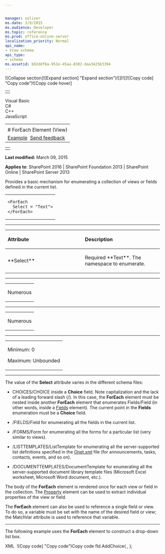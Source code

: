 ```yaml
---


manager: soliver
ms.date: 3/9/2015
ms.audience: Developer
ms.topic: reference
ms.prod: office-online-server
localization_priority: Normal
api_name:
- View schema
api_type:
- schema
ms.assetid: b92ddf6a-951e-45aa-8302-daa342563394
---
```


![Collapse
section]![Expand
section] "Expand section")![]()![])![]![]()![Copy
code] "Copy code")![Copy code
hover]
<table>
<tbody>
<tr class="odd">
<td align="left"></td>
</tr>
</tbody>
</table>

Visual Basic  
C\#  
C++  
JavaScript  

<table>
<tbody>
<tr class="odd">
<td align="left"><span id="runningHeaderText"></span></td>
</tr>
<tr class="even">
<td align="left"># ForEach Element (View)</td>
</tr>
<tr class="odd">
<td align="left"><a href="#exampleToggle">Example</a>  <span id="headfeedbackarea" class="feedbackhead"><a href="javascript:SubmitFeedback(&#39;docthis@Microsoft.com&#39;,&#39;&#39;,&#39;&#39;,&#39;&#39;,&#39;1.0.18082.1225&#39;,&#39;%0\dThank%20you%20for%20your%20feedback.%20The%20developer%20writing%20teams%20use%20your%20feedback%20to%20improve%20documentation.%20While%20we%20are%20reviewing%20your%20feedback,%20we%20may%20send%20you%20e-mail%20to%20ask%20for%20clarification%20or%20feedback%20on%20a%20solution.%20We%20do%20not%20use%20your%20e-mail%20address%20for%20any%20other%20purpose%20and%20we%20delete%20it%20after%20we%20finish%20our%20review.%0\AFor%20further%20information%20about%20the%20privacy%20policies%20of%20Microsoft,%20please%20see%20http://privacy.microsoft.com/en-us/default.aspx.%0\A%0\d&#39;,&#39;Customer%20feedback&#39;);">Send feedback</a></span></td>
</tr>
</tbody>
</table>

<table>
<colgroup>
<col width="100%" />
</colgroup>
<tbody>
<tr class="odd">
<td align="left"></td>
</tr>
</tbody>
</table>

**Last modified:** March 09, 2015

**Applies to**: SharePoint 2016 | SharePoint Foundation 2013 |
SharePoint Online | SharePoint Server 2013

Provides a basic mechanism for enumerating a collection of views or
fields defined in the current list.

<span codelanguage="other"></span>
<table>
<colgroup>
<col width="100%" />
</colgroup>
<tbody>
<tr class="odd">
<td align="left"><pre><code>&lt;ForEach
  Select = &quot;Text&quot;&gt;
&lt;/ForEach&gt;</code></pre></td>
</tr>
</tbody>
</table>


-----------------------------------------------------------------------------------------------------------------------------------------------------------------------------------------------

<table>
<colgroup>
<col width="50%" />
<col width="50%" />
</colgroup>
<thead>
<tr class="header">
<th align="left"><p>Attribute</p></th>
<th align="left"><p>Description</p></th>
</tr>
</thead>
<tbody>
<tr class="odd">
<td align="left"><p>**Select**</p></td>
<td align="left"><p>Required **Text**. The namespace to enumerate.</p></td>
</tr>
</tbody>
</table>


---------------------------------------------------------------------------------------------------------------------------------------------------------------------------------------------------

<table>
<colgroup>
<col width="100%" />
</colgroup>
<tbody>
<tr class="odd">
<td align="left"><p>Numerous</p></td>
</tr>
</tbody>
</table>


----------------------------------------------------------------------------------------------------------------------------------------------------------------------------------------------------

<table>
<colgroup>
<col width="100%" />
</colgroup>
<tbody>
<tr class="odd">
<td align="left"><p>Numerous</p></td>
</tr>
</tbody>
</table>


------------------------------------------------------------------------------------------------------------------------------------------------------------------------------------------------

<table>
<colgroup>
<col width="100%" />
</colgroup>
<tbody>
<tr class="odd">
<td align="left"><p>Minimum: 0</p>
<p>Maximum: Unbounded</p></td>
</tr>
</tbody>
</table>


----------------------------------------------------------------------------------------------------------------------------------------------------------------------------------------------------------------------------

The value of the **Select** attribute varies in
the different schema files:

-   CHOICES/CHOICE inside a **Choice** field.
    Note capitalization and the lack of a leading forward slash (/). In
    this case, the **ForEach** element must be
    nested inside another **ForEach** element
    that enumerates Fields/Field (in other words, inside a
    [Fields](fields-element-view.md) element). The
    current point in the **Fields** enumeration
    must be a **Choice** field.

-   /FIELDS/Field for enumerating all the fields in the current list.

-   /FORMS/Form for enumerating all the forms for a particular list
    (very similar to views).

-   /LISTTEMPLATES/ListTemplate for enumerating all the server-supported
    list definitions specified in the
    [Onet.xml](http://msdn.microsoft.com/library/b99d6657-d9ae-4135-a43c-c58cdfcdc6c1(Office.15).aspx)
    file (for announcements, tasks, contacts, events, and so on).

-   /DOCUMENTTEMPLATES/DocumentTemplate for enumerating all the
    server-supported document library template files (Microsoft Excel
    worksheet, Microsoft Word document, etc.).

The body of the **ForEach** element is rendered
once for each view or field in the collection. The
[Property](property-element-view.md) element can be used
to extract individual properties of the view or field.

The **ForEach** element can also be used to
reference a single field or view. To do so, a variable must be set with
the name of the desired field or view; the <span
class="keyword">MatchVar</span> attribute is used to reference that
variable.


------------------------------------------------------------------------------------------------------------------------------------------------------------------------------------------

The following example uses the **ForEach**
element to construct a drop-down list box.

<span codelanguage="xmlLang"></span>
XML 
<span class="copyCode" onclick="CopyCode(this)"
onkeypress="CopyCode_CheckKey(this, event)"
onmouseover="ChangeCopyCodeIcon(this)"
onmouseout="ChangeCopyCodeIcon(this)" tabindex="0">![Copy
code] "Copy code")Copy code</span>
    <ForEach Select="CHOICES/CHOICE">
       <HTML>fld.AddChoice(</HTML>
       <ScriptQuote>
          <Property Select="."/>
       </ScriptQuote>
       <HTML>, </HTML>
       <ScriptQuote>
          <Property Select="Value"/>
       </ScriptQuote>
       <HTML>);</HTML>
    </ForEach>








